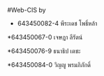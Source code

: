 #Web-CIS by 

- 643450082-4 พีระเดช โพธิ์หล้า

*643450067-0 เจษฎา ลีรัตน์

*643450076-9 ธนาธิป เตชะ

*643450084-0  วิญญู พรมภิภักดิ์

